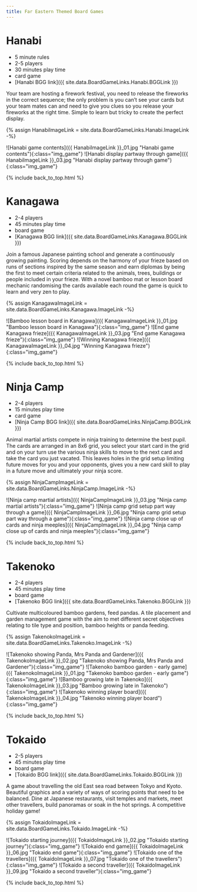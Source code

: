 ```yaml
---
title: Far Eastern Themed Board Games
---
```


# Hanabi

* 5 minute rules
* 2-5 players
* 30 minutes play time
* card game
* [Hanabi BGG link]({{ site.data.BoardGameLinks.Hanabi.BGGLink }})

Your team are hosting a firework festival, you need to release the fireworks in the correct sequence;
the only problem is you can’t see your cards but your team mates can and need to give you clues so you release your fireworks at the right time.
Simple to learn but tricky to create the perfect display.

{% assign HanabiImageLink = site.data.BoardGameLinks.Hanabi.ImageLink -%}

![Hanabi game contents]({{ HanabiImageLink }}_01.jpg "Hanabi game contents"){:class="img_game"}
![Hanabi display partway through game]({{ HanabiImageLink }}_03.jpg "Hanabi display partway through game"){:class="img_game"}

{% include back_to_top.html %}

# Kanagawa

* 2-4 players
* 45 minutes play time
* board game
* [Kanagawa BGG link]({{ site.data.BoardGameLinks.Kanagawa.BGGLink }})

Join a famous Japanese painting school and generate a continuously growing painting.
Scoring depends on the harmony of your frieze based on runs of sections inspired by the same season and earn diplomas by being the first to meet certain criteria related to the animals, trees, buildings or people included in your frieze.
With a novel bamboo mat or lesson board mechanic randomising the cards available each round the game is quick to learn and very zen to play.

{% assign KanagawaImageLink = site.data.BoardGameLinks.Kanagawa.ImageLink -%}

![Bamboo lesson board in Kanagawa]({{ KanagawaImageLink }}_01.jpg "Bamboo lesson board in Kanagawa"){:class="img_game"}
![End game Kanagawa frieze]({{ KanagawaImageLink }}_03.jpg "End game Kanagawa frieze"){:class="img_game"}
![Winning Kanagawa frieze]({{ KanagawaImageLink }}_04.jpg "Winning Kanagawa frieze"){:class="img_game"}

{% include back_to_top.html %}

# Ninja Camp

* 2-4 players
* 15 minutes play time
* card game
* [Ninja Camp BGG link]({{ site.data.BoardGameLinks.NinjaCamp.BGGLink }})

Animal martial artists compete in ninja training to determine the best pupil.
The cards are arranged in an 8x6 grid, you select your start card in the grid and on your turn use the various ninja skills to move to the next card and take the card you just vacated.
This leaves holes in the grid setup limiting future moves for you and your opponents, gives you a new card skill to play in a future move and ultimately your ninja score.

{% assign NinjaCampImageLink = site.data.BoardGameLinks.NinjaCamp.ImageLink -%}

![Ninja camp martial artists]({{ NinjaCampImageLink }}_03.jpg "Ninja camp martial artists"){:class="img_game"}
![Ninja camp grid setup part way through a game]({{ NinjaCampImageLink }}_06.jpg "Ninja camp grid setup part way through a game"){:class="img_game"}
![Ninja camp close up of cards and ninja meeples]({{ NinjaCampImageLink }}_04.jpg "Ninja camp close up of cards and ninja meeples"){:class="img_game"}

{% include back_to_top.html %}

# Takenoko

* 2-4 players
* 45 minutes play time
* board game
* [Takenoko BGG link]({{ site.data.BoardGameLinks.Takenoko.BGGLink }})

Cultivate multicoloured bamboo gardens, feed pandas.
A tile placement and garden management game with the aim to met different secret objectives relating to tile type and position, bamboo heights or panda feeding.

{% assign TakenokoImageLink = site.data.BoardGameLinks.Takenoko.ImageLink -%}

![Takenoko showing Panda, Mrs Panda and Gardener]({{ TakenokoImageLink }}_02.jpg "Takenoko showing Panda, Mrs Panda and Gardener"){:class="img_game"}
![Takenoko bamboo garden - early game]({{ TakenokoImageLink }}_01.jpg "Takenoko bamboo garden - early game"){:class="img_game"}
![Bamboo growing late in Takenoko]({{ TakenokoImageLink }}_03.jpg "Bamboo growing late in Takenoko"){:class="img_game"}
![Takenoko winning player board]({{ TakenokoImageLink }}_04.jpg "Takenoko winning player board"){:class="img_game"}

{% include back_to_top.html %}

# Tokaido

* 2-5 players
* 45 minutes play time
* board game
* [Tokaido BGG link]({{ site.data.BoardGameLinks.Tokaido.BGGLink }})

A game about travelling the old East sea road between Tokyo and Kyoto.
Beautiful graphics and a variety of ways of scoring points that need to be balanced.
Dine at Japanese restaurants, visit temples and markets, meet other travellers, build panoramas or soak in the hot springs.
A competitive holiday game!

{% assign TokaidoImageLink = site.data.BoardGameLinks.Tokaido.ImageLink -%}

![Tokaido starting journey]({{ TokaidoImageLink }}_02.jpg "Tokaido starting journey"){:class="img_game"}
![Tokaido end game]({{ TokaidoImageLink }}_06.jpg "Tokaido end game"){:class="img_game"}
![Tokaido one of the travellers]({{ TokaidoImageLink }}_07.jpg "Tokaido one of the travellers"){:class="img_game"}
![Tokaido a second traveller]({{ TokaidoImageLink }}_09.jpg "Tokaido a second traveller"){:class="img_game"}

{% include back_to_top.html %}
